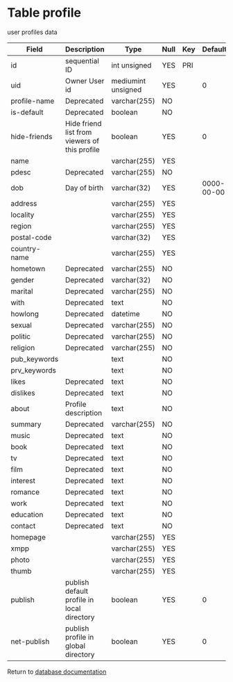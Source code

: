 Table profile
===========
user profiles data

| Field | Description | Type | Null | Key | Default | Extra |
| ----- | ----------- | ---- | ---- | --- | ------- | ----- |
| id | sequential ID | int unsigned | YES | PRI |  | auto_increment |    
| uid | Owner User id | mediumint unsigned | YES |  | 0 |  |    
| profile-name | Deprecated | varchar(255) | NO |  |  |  |    
| is-default | Deprecated | boolean | NO |  |  |  |    
| hide-friends | Hide friend list from viewers of this profile | boolean | YES |  | 0 |  |    
| name |  | varchar(255) | YES |  |  |  |    
| pdesc | Deprecated | varchar(255) | NO |  |  |  |    
| dob | Day of birth | varchar(32) | YES |  | 0000-00-00 |  |    
| address |  | varchar(255) | YES |  |  |  |    
| locality |  | varchar(255) | YES |  |  |  |    
| region |  | varchar(255) | YES |  |  |  |    
| postal-code |  | varchar(32) | YES |  |  |  |    
| country-name |  | varchar(255) | YES |  |  |  |    
| hometown | Deprecated | varchar(255) | NO |  |  |  |    
| gender | Deprecated | varchar(32) | NO |  |  |  |    
| marital | Deprecated | varchar(255) | NO |  |  |  |    
| with | Deprecated | text | NO |  |  |  |    
| howlong | Deprecated | datetime | NO |  |  |  |    
| sexual | Deprecated | varchar(255) | NO |  |  |  |    
| politic | Deprecated | varchar(255) | NO |  |  |  |    
| religion | Deprecated | varchar(255) | NO |  |  |  |    
| pub_keywords |  | text | NO |  |  |  |    
| prv_keywords |  | text | NO |  |  |  |    
| likes | Deprecated | text | NO |  |  |  |    
| dislikes | Deprecated | text | NO |  |  |  |    
| about | Profile description | text | NO |  |  |  |    
| summary | Deprecated | varchar(255) | NO |  |  |  |    
| music | Deprecated | text | NO |  |  |  |    
| book | Deprecated | text | NO |  |  |  |    
| tv | Deprecated | text | NO |  |  |  |    
| film | Deprecated | text | NO |  |  |  |    
| interest | Deprecated | text | NO |  |  |  |    
| romance | Deprecated | text | NO |  |  |  |    
| work | Deprecated | text | NO |  |  |  |    
| education | Deprecated | text | NO |  |  |  |    
| contact | Deprecated | text | NO |  |  |  |    
| homepage |  | varchar(255) | YES |  |  |  |    
| xmpp |  | varchar(255) | YES |  |  |  |    
| photo |  | varchar(255) | YES |  |  |  |    
| thumb |  | varchar(255) | YES |  |  |  |    
| publish | publish default profile in local directory | boolean | YES |  | 0 |  |    
| net-publish | publish profile in global directory | boolean | YES |  | 0 |  |    

Return to [database documentation](help/database)
